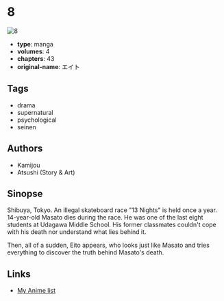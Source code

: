 # 8

![8](https://cdn.myanimelist.net/images/manga/5/12082.jpg)

-   **type**: manga
-   **volumes**: 4
-   **chapters**: 43
-   **original-name**: エイト

## Tags

-   drama
-   supernatural
-   psychological
-   seinen

## Authors

-   Kamijou
-   Atsushi (Story & Art)

## Sinopse

Shibuya, Tokyo. An illegal skateboard race "13 Nights" is held once a year. 14-year-old Masato dies during the race. He was one of the last eight students at Udagawa Middle School. His former classmates couldn't cope with his death nor understand what lies behind it.

Then, all of a sudden, Eito appears, who looks just like Masato and tries everything to discover the truth behind Masato's death.

## Links

-   [My Anime list](https://myanimelist.net/manga/8734/8)
